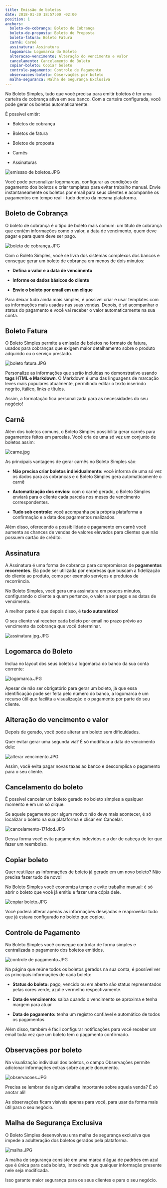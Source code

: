 ```yaml
---
title: Emissão de boletos
date: 2018-01-30 18:57:00 -02:00
position: 1
anchors:
  boleto-de-cobrança: Boleto de Cobrança
  boleto-de-proposta: Boleto de Proposta
  boleto-fatura: Boleto Fatura
  carnê: Carnê
  assinatura: Assinatura
  logomarca: Logomarca do Boleto
  alteracao-vencimento: Alteração do vencimento e valor
  cancelamento: Cancelamento do Boleto
  copiar-boleto: Copiar boleto
  controle-pagamento: Controle de Pagamento
  observacoes-boleto: Observações por boleto
  malha-seguranca: Malha de Segurança Exclusiva
---
```


No Boleto Simples, tudo que você precisa para emitir boletos é ter uma carteira de cobrança ativa em seu banco. Com a carteira configurada, você pode gerar os boletos automaticamente.

É possível emitir:

* Boletos de cobrança

* Boletos de fatura

* Boletos de proposta

* Carnês

* Assinaturas

![emissao de boletos.JPG](/uploads/emissao%20de%20boletos.JPG)

Você pode personalizar logomarcas, configurar as condições de pagamento dos boletos e criar templates para evitar trabalho manual.
Envie instantaneamente os boletos por email para seus clientes e acompanhe os pagamentos em tempo real - tudo dentro da mesma plataforma.

## Boleto de Cobrança

O boleto de cobrança é o tipo de boleto mais comum: um título de cobrança que contém informações como o valor, a data de vencimento, quem deve pagar e para quem deve ser pago.

![boleto de cobrança.JPG](/uploads/boleto%20de%20cobran%C3%A7a.JPG)

Com o Boleto Simples, você se livra dos sistemas complexos dos bancos e consegue gerar um boleto de cobrança em menos de dois minutos:

* **Defina o valor e a data de vencimento**

* **Informe os dados básicos do cliente**

* **Envie o boleto por email em um clique**

Para deixar tudo ainda mais simples, é possível criar e usar templates com as informações mais usadas nas suas vendas. Depois, é só acompanhar o status do pagamento e você vai receber o valor automaticamente na sua conta.

## Boleto Fatura

O Boleto Simples permite a emissão de boletos no formato de fatura, usados para cobranças que exigem maior detalhamento sobre o produto adquirido ou o serviço prestado.

![boleto fatura.JPG](/uploads/boleto%20fatura.JPG)

Personalize as informações que serão incluídas no demonstrativo usando **tags HTML e Markdown**. O Markdown é uma das linguagens de marcação leves mais populares atualmente, permitindo editar o texto inserindo negrito, itálico, links e títulos.

Assim, a formatação fica personalizada para as necessidades do seu negócio!

## Carnê

Além dos boletos comuns, o Boleto Simples possibilita gerar carnês para pagamentos feitos em parcelas. Você cria de uma só vez um conjunto de boletos assim:

![carne.jpg](/uploads/carne.jpg)

As principais vantagens de gerar carnês no Boleto Simples são:

* **Não precisa criar boletos individualmente:** você informa de uma só vez os dados para as cobranças e o Boleto Simples gera automaticamente o carnê

* **Automatização dos envios:** com o carnê gerado, o Boleto Simples enviará para o cliente cada parcela nos meses de vencimento correspondentes.

* **Tudo sob controle:** você acompanha pela própria plataforma a confirmação e a data dos pagamentos realizados.

Além disso, oferecendo a possibilidade e pagamento em carnê você aumenta as chances de vendas de valores elevados para clientes que não possuem cartão de crédito.

## Assinatura

A Assinatura é uma forma de cobrança para compromissos de **pagamentos recorrentes**. Ela pode ser utilizada por empresas que buscam a fidelização do cliente ao produto, como por exemplo serviços e produtos de recorrência.

No Boleto Simples, você gera uma assinatura em poucos minutos, configurando o cliente a quem pertence, o valor a ser pago e as datas de vencimento.

A melhor parte é que depois disso, é **tudo automático**!

O seu cliente vai receber cada boleto por email no prazo prévio ao vencimento da cobrança que você determinar.

![assinatura jpg.JPG](/uploads/assinatura%20jpg.JPG)

## Logomarca do Boleto

Inclua no layout dos seus boletos a logomarca do banco da sua conta corrente:

![logomarca.JPG](/uploads/logomarca.JPG)

Apesar de não ser obrigatório para gerar um boleto, já que essa identificação pode ser feita pelo número do banco, a logomarca é um recurso útil que facilita a visualização e o pagamento por parte do seu cliente.

## Alteração do vencimento e valor

Depois de gerado, você pode alterar um boleto sem dificuldades.

Quer evitar gerar uma segunda via? É só modificar a data de vencimento dele:

![alterar vencimento.JPG](/uploads/alterar%20vencimento.JPG)

Assim, você evita pagar novas taxas ao banco e descomplica o pagamento para o seu cliente.

## Cancelamento do boleto

É possível cancelar um boleto gerado no boleto simples a qualquer momento e em um só clique.

Se aquele pagamento por algum motivo não deve mais acontecer, é só localizar o boleto na sua plataforma e clicar em Cancelar.

![cancelamento-171dcd.JPG](/uploads/cancelamento-171dcd.JPG)

Dessa forma você evita pagamentos indevidos e a dor de cabeça de ter que fazer um reembolso.

## Copiar boleto

Quer reutilizar as informações de boleto já gerado em um novo boleto? Não precisa fazer tudo de novo!

No Boleto Simples você economiza tempo e evite trabalho manual: é só abrir o boleto que você já emitiu e fazer uma cópia dele.

![copiar boleto.JPG](/uploads/copiar%20boleto.JPG)

Você poderá alterar apenas as informações desejadas e reaproveitar tudo que já estava configurado no boleto que copiou.

## Controle de Pagamento

No Boleto Simples você consegue controlar de forma simples e centralizada o pagamento dos boletos emitidos.

![controle de pagamento.JPG](/uploads/controle%20de%20pagamento.JPG)

Na página que reúne todos os boletos gerados na sua conta, é possível ver as principais informações de cada boleto:

* **Status do boleto:** pago, vencido ou em aberto são status representados pelas cores verde, azul e vermelho respectivamente.

* **Data de vencimento:** saiba quando o vencimento se aproxima e tenha margem para atuar

* **Data de pagamento:** tenha um registro confiável e automático de todos os pagamentos

Além disso, também é fácil configurar notificações para você receber um email toda vez que um boleto tem o pagamento confirmado.

## Observações por boleto

Na visualização individual dos boletos, o campo Observações permite adicionar informações extras sobre aquele documento.

![observacoes.JPG](/uploads/observacoes.JPG)

Precisa se lembrar de algum detalhe importante sobre aquela venda? É só anotar ali!

As observações ficam visíveis apenas para você, para usar da forma mais útil para o seu negócio.

## Malha de Segurança Exclusiva

O Boleto Simples desenvolveu uma malha de segurança exclusiva que impede a adulteração dos boletos gerados pela plataforma.

![malha.JPG](/uploads/malha.JPG)

A malha de segurança consiste em uma marca d’água de padrões em azul que é única para cada boleto, impedindo que qualquer informação presente nele seja modificada.

Isso garante maior segurança para os seus clientes e para o seu negócio.